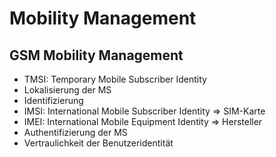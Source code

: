 # Mobility Management

## GSM Mobility Management

- TMSI: Temporary Mobile Subscriber Identity
- Lokalisierung der MS
- Identifizierung
- IMSI: International Mobile Subscriber Identity => SIM-Karte
- IMEI: International Mobile Equipment Identity => Hersteller
- Authentifizierung der MS
- Vertraulichkeit der Benutzeridentität